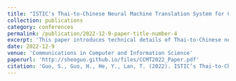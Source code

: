 ```yaml
---
title: "ISTIC's Thai-to-Chinese Neural Machine Translation System for CCMT' 2022"
collection: publications
category: conferences
permalink: /publication/2022-12-9-paper-title-number-4
excerpt: 'This paper introduces technical details of Thai-to-Chinese neural machine translation system of Institute of Scientific and Technical Information of China (ISTIC) for the 18th China Conference on Machine Translation (CCMT’ 2022). ISTIC participated in a low resource evaluation task: Thai-to-Chinese MT task, securing first place. The paper mainly illuminates its system framework based on Transformer, data preprocessing meth-ods and some strategies adopted in this system. In addition, the paper evaluates the system performance under different methods.'
date: 2022-12-9
venue: 'Communications in Computer and Information Science'
paperurl: 'http://sheoguo.github.io/files/CCMT2022_Paper.pdf'
citation: 'Guo, S., Guo, H., He, Y., Lan, T. (2022). ISTIC’s Thai-to-Chinese Neural Machine Translation System for CCMT’ 2022. In: Xiao, T., Pino, J. (eds) Machine Translation. CCMT 2022. Communications in Computer and Information Science, vol 1671. Springer, Singapore. https://doi.org/10.1007/978-981-19-7960-6_16'
---
```

